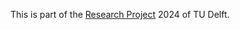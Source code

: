 This is part of the [Research Project](https://github.com/TU-Delft-CSE/Research-Project) 2024 of TU Delft.


